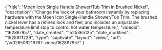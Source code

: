 {
    "title": "Moen Icon Single Handle Shower\/Tub Trim in Brushed Nickel",
    "description": "Change the look of your bathroom instantly by replacing hardware with the Moen Icon Single-Handle Shower\/Tub Trim. The brushed nickel lever has a refined look and feel, and includes an adjustable temperature limit stop to control hot water temperature.",
    "videoid": "162897957",
    "date_created": "1525365125",
    "date_modified": "1525971229",
    "type": "captivate",
    "layout": "video",
    "url": "\/v\/026508216767-video\/162897957"
}